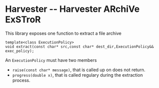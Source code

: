 Harvester -- Harvester ARchiVe ExSTroR
======================================
This library exposes one function to extract a file archive

	template<class ExecutionPolicy>
    void extract(const char* src,const char* dest_dir,ExecutionPolicy&& exec_policy);

An `ExecutionPolicy` must have two members

  * `raise(const char* message)`, that is called up on does not return.
  * `progress(double x)`, that is called regulary during the extraction process.

